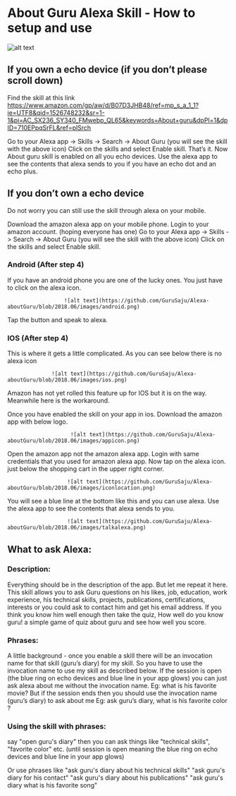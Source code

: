 # About Guru Alexa Skill -  How to setup and use 

![alt text](https://github.com/GuruSaju/Alexa-aboutGuru/blob/2018.06/images/Skill.PNG)

## If you own a echo device (if you don’t please scroll down)

Find the skill at this link https://www.amazon.com/gp/aw/d/B07D3JHB48/ref=mp_s_a_1_1?ie=UTF8&qid=1526748232&sr=1-1&pi=AC_SX236_SY340_FMwebp_QL65&keywords=About+guru&dpPl=1&dpID=710EPpqSrFL&ref=plSrch

Go to your Alexa app -> Skills -> Search -> About Guru (you will see the skill with the above icon)
Click on the skills and select Enable skill.
That’s it. Now About guru skill is enabled on all you echo devices. 
Use the alexa app to see the contents that alexa sends to you if you have an echo dot and an echo plus.

## If you don’t own a echo device 
Do not worry you can still use the skill through alexa on your mobile.

Download the amazon alexa app on your mobile phone. 
Login to your amazon account. (hoping everyone has one)
Go to your Alexa app -> Skills -> Search -> About Guru (you will see the skill with the above icon)
Click on the skills and select Enable skill.

### Android (After step 4)
If you have an android phone you are one of the lucky ones.
You just have to click on the alexa icon.

                      ![alt text](https://github.com/GuruSaju/Alexa-aboutGuru/blob/2018.06/images/android.png)


Tap the button and speak to alexa.  

### IOS (After step 4)
This is where it gets a little complicated. As you can see below there is no alexa icon

                  ![alt text](https://github.com/GuruSaju/Alexa-aboutGuru/blob/2018.06/images/ios.png)


Amazon has not yet rolled this feature up for IOS but it is on the way. Meanwhile here is the workaround. 

Once you have enabled the skill on your app in ios. Download the amazon app with below logo.

                        ![alt text](https://github.com/GuruSaju/Alexa-aboutGuru/blob/2018.06/images/appicon.png)

Open the amazon app not the amazon alexa app. Login with same credentials that you used for amazon alexa app. 
Now tap on the alexa icon. just below the shopping cart in the upper right corner.

                       ![alt text](https://github.com/GuruSaju/Alexa-aboutGuru/blob/2018.06/images/iconlocation.png)

 You will see a blue line at the bottom like this and you can use alexa. 
 Use the alexa app to see the contents that alexa sends to you. 

                       ![alt text](https://github.com/GuruSaju/Alexa-aboutGuru/blob/2018.06/images/talkalexa.png)

## What to ask Alexa:

### Description:
Everything should be in the description of the app. But let me repeat it here.
This skill allows you to ask Guru questions on his likes, job, education, work experience, his technical skills, projects, publications, certifications, interests or you could ask to contact him and get his email address. 
If you think you know him well enough then take the quiz, How well do you know guru! a simple game of quiz about guru and see how well you score.

### Phrases:
A little background - once you enable a skill there will be an invocation name for that skill (guru’s diary) for my skill. So you have to use the invocation name to use my skill as described below. If the session is open (the blue ring on echo devices and blue line in your app glows) you can just ask alexa about me without the invocation name.
Eg: what is his favorite movie? 
But if the session ends then you should use the invocation name (guru’s diary) to ask about me 
Eg: ask guru’s diary, what is his favorite color ?

### Using the skill with phrases:

say "open guru's diary" then you can ask things like "technical skills", "favorite color" etc. (until session is open meaning the blue ring on echo devices and blue line in your app glows) 

Or use phrases like
"ask guru's diary about his technical skills"
"ask guru's diary for his contact"
"ask guru's diary about his publications"
"ask guru's diary what is his favorite song"


